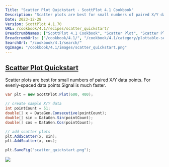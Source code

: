 ```yaml
---
Title: "Scatter Plot Quickstart - ScottPlot 4.1 Cookbook"
Description: "Scatter plots are best for small numbers of paired X/Y data points. For evenly-spaced data points Signal is much faster."
Date: 2023-12-28
Version: ScottPlot 4.1.70
URL: /cookbook/4.1/recipes/scatter_quickstart/
BreadcrumbNames: ["ScottPlot 4.1 Cookbook", "Scatter Plot", "Scatter Plot Quickstart"]
BreadcrumbUrls: ["/cookbook/4.1/", "/cookbook/4.1/category/plottable-scatter-plot", "/cookbook/4.1/recipes/scatter_quickstart/"]
SearchUrl: "/cookbook/4.1/search/"
OgImage: "/cookbook/4.1/images/scatter_quickstart.png"
---
```


<h2><a id='scatter-plot-quickstart' href='/cookbook/4.1/recipes/scatter_quickstart/'>Scatter Plot Quickstart</a></h2>

Scatter plots are best for small numbers of paired X/Y data points. For evenly-spaced data points Signal is much faster.

```cs
var plt = new ScottPlot.Plot(600, 400);

// create sample X/Y data
int pointCount = 51;
double[] x = DataGen.Consecutive(pointCount);
double[] sin = DataGen.Sin(pointCount);
double[] cos = DataGen.Cos(pointCount);

// add scatter plots
plt.AddScatter(x, sin);
plt.AddScatter(x, cos);

plt.SaveFig("scatter_quickstart.png");
```

<img src='../../images/scatter_quickstart.png' class='d-block mx-auto my-5' />


